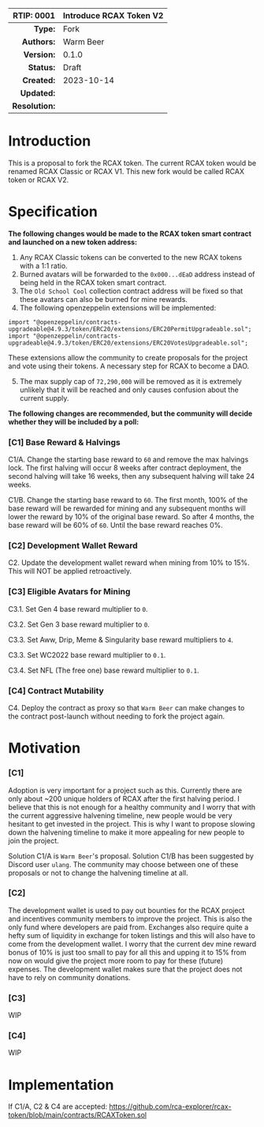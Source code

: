 |RTIP: 0001|Introduce RCAX Token V2|
|-:|:---|
|__Type:__|Fork|
|__Authors:__|Warm Beer|
|__Version:__|0.1.0|
|__Status:__|Draft|
|__Created:__|2023-10-14|
|__Updated:__||
|__Resolution:__||

# Introduction
This is a proposal to fork the RCAX token. The current RCAX token would be renamed RCAX Classic or RCAX V1. This new fork would be called RCAX token or RCAX V2. 

# Specification
__The following changes would be made to the RCAX token smart contract and launched on a new token address:__

1. Any RCAX Classic tokens can be converted to the new RCAX tokens with a 1:1 ratio.
2. Burned avatars will be forwarded to the `0x000...dEaD` address instead of being held in the RCAX token smart contract.
3. The `Old School Cool` collection contract address will be fixed so that these avatars can also be burned for mine rewards.
4. The following openzeppelin extensions will be implemented:
```
import "@openzeppelin/contracts-upgradeable@4.9.3/token/ERC20/extensions/ERC20PermitUpgradeable.sol";
import "@openzeppelin/contracts-upgradeable@4.9.3/token/ERC20/extensions/ERC20VotesUpgradeable.sol";
```
These extensions allow the community to create proposals for the project and vote using their tokens. A necessary step for RCAX to become
a DAO.

5. The max supply cap of `72,290,000` will be removed as it is extremely unlikely that it will be reached and only causes confusion about the current supply.


__The following changes are recommended, but the community will decide whether they will be included by a poll:__

### [C1] Base Reward & Halvings

C1/A. Change the starting base reward to `60` and remove the max halvings lock. The first halving will occur 8 weeks after contract deployment, the second halving will take 16 weeks, then any subsequent halving will take 24 weeks.

C1/B. Change the starting base reward to `60`. The first month, 100% of the base reward will be rewarded for mining and any subsequent months will lower the reward by 10% of the original base reward. So after 4 months, the base reward will be 60% of `60`. Until the base reward reaches 0%.

### [C2] Development Wallet Reward

C2. Update the development wallet reward when mining from 10% to 15%. This will NOT be applied retroactively.

### [C3] Eligible Avatars for Mining

C3.1. Set Gen 4 base reward multiplier to `0`.

C3.2. Set Gen 3 base reward multiplier to `0`.

C3.3. Set Aww, Drip, Meme & Singularity base reward multipliers to `4`.

C3.3. Set WC2022 base reward multiplier to `0.1`.

C3.4. Set NFL (The free one) base reward multiplier to `0.1`.

### [C4] Contract Mutability

C4. Deploy the contract as proxy so that `Warm Beer` can make changes to the contract post-launch without needing to fork the project again.

# Motivation

### [C1]

Adoption is very important for a project such as this. Currently there are only about ~200 unique holders of RCAX after the first halving period. I believe that this is not enough for a healthy community and I worry that with the current aggressive halvening timeline, new people would be very hesitant to get invested in the project. This is why I want to propose slowing down the halvening timeline to make it more appealing for new people to join the project.

Solution C1/A is `Warm Beer`'s proposal. Solution C1/B has been suggested by Discord user `ulang`. The community may choose between one of these proposals or not to change the halvening timeline at all.

### [C2]

The development wallet is used to pay out bounties for the RCAX project and incentives community members to improve the project. This is also the only fund where developers are paid from. Exchanges also require quite a hefty sum of liquidity in exchange for token listings and this will also have to come from the development wallet. I worry that the current dev mine reward bonus of 10% is just too small to pay for all this and upping it to 15% from now on would give the project more room to pay for these (future) expenses. The development wallet makes sure that the project does not have to rely on community donations.

### [C3]

WIP

### [C4]

WIP

# Implementation

If C1/A, C2 & C4 are accepted: https://github.com/rca-explorer/rcax-token/blob/main/contracts/RCAXToken.sol






